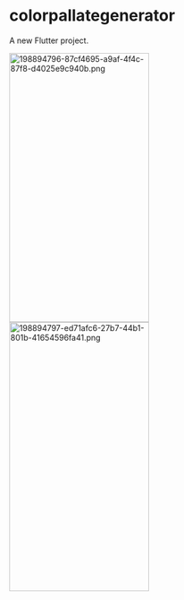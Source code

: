 # colorpallategenerator

A new Flutter project.



<img align="left" src="https://user-images.githubusercontent.com/107684279/198894796-87cf4695-a9af-4f4c-87f8-d4025e9c940b.png" alt="198894796-87cf4695-a9af-4f4c-87f8-d4025e9c940b.png" width=250 height=480/>


<img align="left" src="https://user-images.githubusercontent.com/107684279/198894797-ed71afc6-27b7-44b1-801b-41654596fa41.png" alt="198894797-ed71afc6-27b7-44b1-801b-41654596fa41.png" width=250 height=480/>

